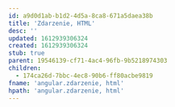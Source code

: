 ```yaml
---
id: a9d0d1ab-b1d2-4d5a-8ca8-671a5daea38b
title: 'Zdarzenie, HTML'
desc: ''
updated: 1612939306324
created: 1612939306324
stub: true
parent: 19546139-cf71-4ac4-96fb-9b5218974303
children:
  - 174ca26d-7bbc-4ec8-90b6-ff80acbe9819
fname: 'angular.zdarzenie, html'
hpath: 'angular.zdarzenie, html'
---
```



